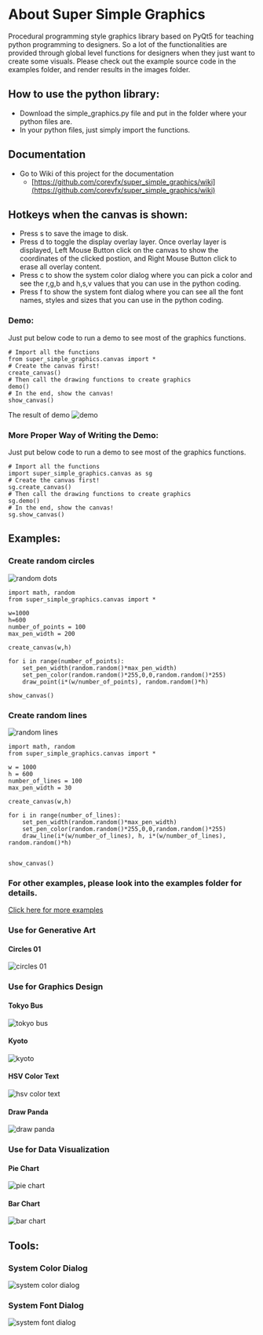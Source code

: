 # About Super Simple Graphics
Procedural programming style graphics library based on PyQt5 for teaching python programming to designers.
So a lot of the functionalities are provided through global level functions for designers when they just want to create some visuals.
Please check out the example source code in the examples folder, and render results in the images folder.

## How to use the python library:
* Download the simple_graphics.py file and put in the folder where your python files are.
* In your python files, just simply import the functions. 

## Documentation
* Go to Wiki of this project for the documentation
  - [https://github.com/corevfx/super_simple_graphics/wiki](https://github.com/corevfx/super_simple_graphics/wiki)

## Hotkeys when the canvas is shown:
* Press s to save the image to disk.
* Press d to toggle the display overlay layer. Once overlay layer is displayed, Left Mouse Button click on the canvas to show the coordinates of the clicked postion, and Right Mouse Button click to erase all overlay content.
* Press c to show the system color dialog where you can pick a color and see the r,g,b and h,s,v values that you can use in the python coding.
* Press f to show the system font dialog where you can see all the font names, styles and sizes that you can use in the python coding.

### Demo:
Just put below code to run a demo to see most of the graphics functions.
```
# Import all the functions
from super_simple_graphics.canvas import *
# Create the canvas first!
create_canvas()
# Then call the drawing functions to create graphics
demo()
# In the end, show the canvas!
show_canvas()
```
The result of demo
![demo](images/demo.jpg)
### More Proper Way of Writing the Demo:
Just put below code to run a demo to see most of the graphics functions.
```
# Import all the functions
import super_simple_graphics.canvas as sg
# Create the canvas first!
sg.create_canvas()
# Then call the drawing functions to create graphics
sg.demo()
# In the end, show the canvas!
sg.show_canvas()
```
## Examples:
### Create random circles
![random dots](images/random_points.jpg)
```
import math, random 
from super_simple_graphics.canvas import *

w=1000
h=600
number_of_points = 100
max_pen_width = 200

create_canvas(w,h)

for i in range(number_of_points):
    set_pen_width(random.random()*max_pen_width)
    set_pen_color(random.random()*255,0,0,random.random()*255)
    draw_point(i*(w/number_of_points), random.random()*h)
    
show_canvas()

```
### Create random lines
![random lines](images/random_lines.jpg)
```
import math, random 
from super_simple_graphics.canvas import *

w = 1000
h = 600
number_of_lines = 100
max_pen_width = 30

create_canvas(w,h)

for i in range(number_of_lines):
    set_pen_width(random.random()*max_pen_width)
    set_pen_color(random.random()*255,0,0,random.random()*255)
    draw_line(i*(w/number_of_lines), h, i*(w/number_of_lines), random.random()*h)
    
    
show_canvas()

```
### For other examples, please look into the examples folder for details.
[Click here for more examples](https://github.com/corevfx/super_simple_graphics/blob/master/examples/readme.md)

### Use for Generative Art
#### Circles 01
![circles 01](images/generative_art_circles_01.jpg)

### Use for Graphics Design
#### Tokyo Bus
![tokyo bus](images/tokyo_bus.jpg)

#### Kyoto
![kyoto](images/kyoto.jpg)

#### HSV Color Text
![hsv color text](images/hsv_color_text.jpg)

#### Draw Panda
![draw panda](images/draw_panda.jpg)

### Use for Data Visualization
#### Pie Chart
![pie chart](images/data_viz_pie_chart.jpg)

#### Bar Chart
![bar chart](images/data_viz_bar_chart.jpg)

## Tools:
### System Color Dialog
![system color dialog](images/system_color_dialog.jpg)

### System Font Dialog
![system font dialog](images/system_font_dialog.jpg)
